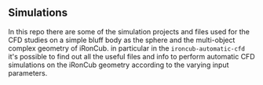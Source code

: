 ## Simulations

In this repo there are some of the simulation projects and files used for the CFD studies on a simple bluff body as the sphere and the multi-object complex geometry of iRonCub.
in particular in the `ironcub-automatic-cfd` it's possible to find out all the useful files and info to perform automatic CFD simulations on the iRonCub geometry according to the varying input parameters.